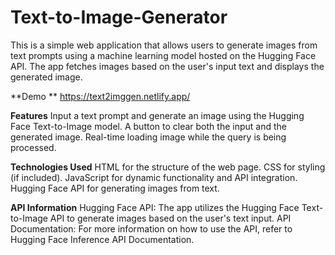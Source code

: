 # Text-to-Image-Generator
This is a simple web application that allows users to generate images from text prompts using a machine learning model hosted on the Hugging Face API. The app fetches images based on the user's input text and displays the generated image.

**Demo ** 
https://text2imggen.netlify.app/

**Features**
Input a text prompt and generate an image using the Hugging Face Text-to-Image model.
A button to clear both the input and the generated image.
Real-time loading image while the query is being processed.

**Technologies Used**
HTML for the structure of the web page.
CSS for styling (if included).
JavaScript for dynamic functionality and API integration.
Hugging Face API for generating images from text.

**API Information**
Hugging Face API: The app utilizes the Hugging Face Text-to-Image API to generate images based on the user's text input.
API Documentation: For more information on how to use the API, refer to Hugging Face Inference API Documentation.
